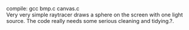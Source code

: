 compile: gcc bmp.c canvas.c  
Very very simple raytracer draws a sphere on the screen with one light source.
The code really needs some serious cleaning and tidying.?.  
